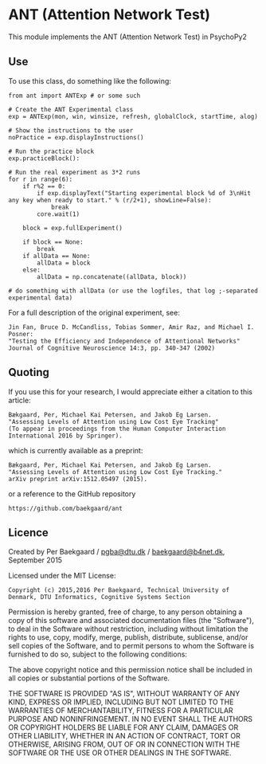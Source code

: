 # ANT (Attention Network Test) 

This module implements the ANT (Attention Network Test) in PsychoPy2

## Use


To use this class, do something like the following:


    from ant import ANTExp # or some such

    # Create the ANT Experimental class
    exp = ANTExp(mon, win, winsize, refresh, globalClock, startTime, alog)

    # Show the instructions to the user
    noPractice = exp.displayInstructions()

    # Run the practice block
    exp.practiceBlock():

    # Run the real experiment as 3*2 runs
    for r in range(6):
        if r%2 == 0:
            if exp.displayText("Starting experimental block %d of 3\nHit any key when ready to start." % (r/2+1), showLine=False):
                break
            core.wait(1)

        block = exp.fullExperiment()

        if block == None:
            break
        if allData == None:
            allData = block
        else:
            allData = np.concatenate((allData, block))

    # do something with allData (or use the logfiles, that log ;-separated experimental data)


For a full description of the original experiment, see:

    Jin Fan, Bruce D. McCandliss, Tobias Sommer, Amir Raz, and Michael I. Posner:
    "Testing the Efficiency and Independence of Attentional Networks"
    Journal of Cognitive Neuroscience 14:3, pp. 340-347 (2002)

## Quoting

If you use this for your research, I would appreciate either a citation to this article:

    Bækgaard, Per, Michael Kai Petersen, and Jakob Eg Larsen.
    "Assessing Levels of Attention using Low Cost Eye Tracking"
    (To appear in proceedings from the Human Computer Interaction International 2016 by Springer).

which is currently available as a preprint:

    Bækgaard, Per, Michael Kai Petersen, and Jakob Eg Larsen. 
    "Assessing Levels of Attention using Low Cost Eye Tracking." 
    arXiv preprint arXiv:1512.05497 (2015).

or a reference to the GitHub repository

    https://github.com/baekgaard/ant


## Licence

Created by Per Baekgaard / pgba@dtu.dk / baekgaard@b4net.dk, September 2015

Licensed under the MIT License:

    Copyright (c) 2015,2016 Per Baekgaard, Technical University of Denmark, DTU Informatics, Cognitive Systems Section

Permission is hereby granted, free of charge, to any person obtaining a copy of this software and associated
documentation files (the "Software"), to deal in the Software without restriction, including without
limitation the rights to use, copy, modify, merge, publish, distribute, sublicense, and/or sell copies of the
Software, and to permit persons to whom the Software is furnished to do so, subject to the following conditions:

The above copyright notice and this permission notice shall be included in all copies or substantial portions
of the Software.

THE SOFTWARE IS PROVIDED "AS IS", WITHOUT WARRANTY OF ANY KIND, EXPRESS OR IMPLIED, INCLUDING BUT NOT
LIMITED TO THE WARRANTIES OF MERCHANTABILITY, FITNESS FOR A PARTICULAR PURPOSE AND NONINFRINGEMENT.
IN NO EVENT SHALL THE AUTHORS OR COPYRIGHT HOLDERS BE LIABLE FOR ANY CLAIM, DAMAGES OR OTHER LIABILITY,
WHETHER IN AN ACTION OF CONTRACT, TORT OR OTHERWISE, ARISING FROM, OUT OF OR IN CONNECTION WITH THE SOFTWARE
OR THE USE OR OTHER DEALINGS IN THE SOFTWARE.
